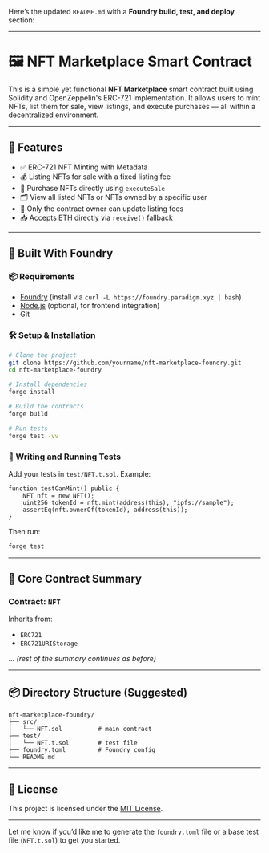 Here’s the updated `README.md` with a **Foundry build, test, and deploy** section:

---

# 🖼️ NFT Marketplace Smart Contract

This is a simple yet functional **NFT Marketplace** smart contract built using Solidity and OpenZeppelin's ERC-721 implementation. It allows users to mint NFTs, list them for sale, view listings, and execute purchases — all within a decentralized environment.

---

## 🔧 Features

* ✅ ERC-721 NFT Minting with Metadata
* 💰 Listing NFTs for sale with a fixed listing fee
* 🛒 Purchase NFTs directly using `executeSale`
* 🗂️ View all listed NFTs or NFTs owned by a specific user
* 🔐 Only the contract owner can update listing fees
* 📥 Accepts ETH directly via `receive()` fallback

---

## 🧱 Built With Foundry

### 📦 Requirements

* [Foundry](https://book.getfoundry.sh/getting-started/installation) (install via `curl -L https://foundry.paradigm.xyz | bash`)
* [Node.js](https://nodejs.org/) (optional, for frontend integration)
* Git

### 🛠 Setup & Installation

```bash
# Clone the project
git clone https://github.com/yourname/nft-marketplace-foundry.git
cd nft-marketplace-foundry

# Install dependencies
forge install

# Build the contracts
forge build

# Run tests
forge test -vv
```

### 🧪 Writing and Running Tests

Add your tests in `test/NFT.t.sol`. Example:

```solidity
function testCanMint() public {
    NFT nft = new NFT();
    uint256 tokenId = nft.mint(address(this), "ipfs://sample");
    assertEq(nft.ownerOf(tokenId), address(this));
}
```

Then run:

```bash
forge test
```

---

## 🧩 Core Contract Summary

### Contract: `NFT`

Inherits from:

* `ERC721`
* `ERC721URIStorage`

... *(rest of the summary continues as before)*

---

## 📦 Directory Structure (Suggested)

```
nft-marketplace-foundry/
├── src/
│   └── NFT.sol          # main contract
├── test/
│   └── NFT.t.sol        # test file
├── foundry.toml         # Foundry config
└── README.md
```

---

## 📜 License

This project is licensed under the [MIT License](LICENSE).

---

Let me know if you’d like me to generate the `foundry.toml` file or a base test file (`NFT.t.sol`) to get you started.
